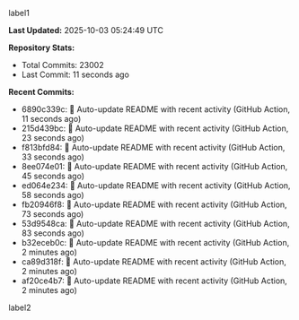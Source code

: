 
label1 
<!-- ACTIVITY_START -->
**Last Updated:** 2025-10-03 05:24:49 UTC

**Repository Stats:**
- Total Commits: 23002
- Last Commit: 11 seconds ago

**Recent Commits:**
- 6890c339c: 🤖 Auto-update README with recent activity (GitHub Action, 11 seconds ago)
- 215d439bc: 🤖 Auto-update README with recent activity (GitHub Action, 23 seconds ago)
- f813bfd84: 🤖 Auto-update README with recent activity (GitHub Action, 33 seconds ago)
- 8ee074e01: 🤖 Auto-update README with recent activity (GitHub Action, 45 seconds ago)
- ed064e234: 🤖 Auto-update README with recent activity (GitHub Action, 58 seconds ago)
- fb20946f8: 🤖 Auto-update README with recent activity (GitHub Action, 73 seconds ago)
- 53d9548ca: 🤖 Auto-update README with recent activity (GitHub Action, 83 seconds ago)
- b32eceb0c: 🤖 Auto-update README with recent activity (GitHub Action, 2 minutes ago)
- ca89d318f: 🤖 Auto-update README with recent activity (GitHub Action, 2 minutes ago)
- af20ce4b7: 🤖 Auto-update README with recent activity (GitHub Action, 2 minutes ago)
<!-- ACTIVITY_END -->

label2
